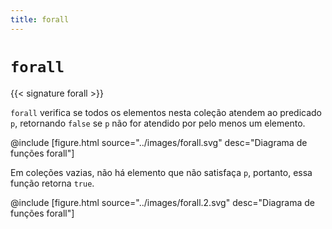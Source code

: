 ```yaml
---
title: forall
---
```


# `forall`

{{< signature forall >}}

`forall` verifica se todos os elementos nesta coleção atendem ao predicado `p`, retornando `false` se `p` não for atendido por pelo menos um elemento.

@include [figure.html source="../images/forall.svg" desc="Diagrama de funções forall"]

Em coleções vazias, não há elemento que não satisfaça `p`, portanto, essa função retorna `true`.

@include [figure.html source="../images/forall.2.svg" desc="Diagrama de funções forall"]
